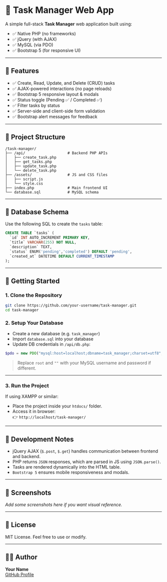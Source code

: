 
# 📝 Task Manager Web App

A simple full-stack **Task Manager** web application built using:

- ✅ Native PHP (no frameworks)
- ✅ jQuery (with AJAX)
- ✅ MySQL (via PDO)
- ✅ Bootstrap 5 (for responsive UI)

---

## 📌 Features

- ✅ Create, Read, Update, and Delete (CRUD) tasks
- ✅ AJAX-powered interactions (no page reloads)
- ✅ Bootstrap 5 responsive layout & modals
- ✅ Status toggle (Pending ✅ / Completed ✅)
- ✅ Filter tasks by status
- ✅ Server-side and client-side form validation
- ✅ Bootstrap alert messages for feedback

---

## 📁 Project Structure

```
/task-manager/
├── /api/                   # Backend PHP APIs
│   ├── create_task.php
│   ├── get_tasks.php
│   ├── update_task.php
│   └── delete_task.php
├── /assets/                # JS and CSS files
│   ├── script.js
│   └── style.css
├── index.php               # Main frontend UI
└── database.sql            # MySQL schema
```

---

## 🧱 Database Schema

Use the following SQL to create the `tasks` table:

```sql
CREATE TABLE `tasks` (
  `id` INT AUTO_INCREMENT PRIMARY KEY,
  `title` VARCHAR(255) NOT NULL,
  `description` TEXT,
  `status` ENUM('pending','completed') DEFAULT 'pending',
  `created_at` DATETIME DEFAULT CURRENT_TIMESTAMP
);
```

---

## 🚀 Getting Started

### 1. Clone the Repository
```bash
git clone https://github.com/your-username/task-manager.git
cd task-manager
```

### 2. Setup Your Database

- Create a new database (e.g. `task_manager`)
- Import `database.sql` into your database
- Update DB credentials in `/api/db.php`:

```php
$pdo = new PDO("mysql:host=localhost;dbname=task_manager;charset=utf8", "root", "");
```

> Replace `root` and `""` with your MySQL username and password if different.

---

### 3. Run the Project

If using XAMPP or similar:

- Place the project inside your `htdocs/` folder.
- Access it in browser:  
  👉 `http://localhost/task-manager/`

---

## 🧪 Development Notes

- jQuery AJAX (`$.post`, `$.get`) handles communication between frontend and backend.
- PHP returns `JSON` responses, which are parsed in JS using `JSON.parse()`.
- Tasks are rendered dynamically into the HTML table.
- `Bootstrap 5` ensures mobile responsiveness and modals.

---

## 📸 Screenshots

_Add some screenshots here if you want visual reference._

---

## 📄 License

MIT License. Feel free to use or modify.

---

## 🙋‍♂️ Author

**Your Name**  
[GitHub Profile](https://github.com/your-username)

